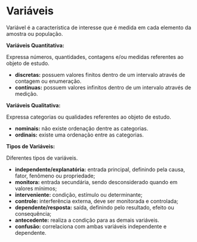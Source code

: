 # Variáveis

Variável é a característica de interesse que é medida em cada elemento da amostra ou população. 

**Variáveis Quantitativa:**

Expressa números, quantidades, contagens e/ou medidas referentes ao objeto de estudo.

* **discretas:** possuem valores finitos dentro de um intervalo através de contagem ou enumeração.
* **contínuas:** possuem valores infinitos dentro de um intervalo através de medição.

**Variáveis Qualitativa:**

Expressa categorias ou qualidades referentes ao objeto de estudo.

* **nominais:** não existe ordenação dentre as categorias.
* **ordinais:** existe uma ordenação entre as categorias.

**Tipos de Variáveis:**

Diferentes tipos de variáveis.

* **independente/explanatória:** entrada principal, definindo pela causa, fator, fenômeno ou propriedade;
* **monitora:** entrada secundária, sendo desconsiderado quando em valores mínimos;
* **interveniente:** condição, estímulo ou determinante;
* **controle:** interferência externa, deve ser monitorada e controlada;
* **dependente/resposta:** saída, definindo pelo resultado, efeito ou consequência;
* **antecedente:** realiza a condição para as demais variáveis.
* **confusão:** correlaciona com ambas variáveis independente e dependente.

